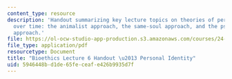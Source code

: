 ```yaml
---
content_type: resource
description: 'Handout summarizing key lecture topics on theories of personal identity
  over time: the animalist approach, the same-soul approach, and the psychological
  approach.'
file: https://ol-ocw-studio-app-production.s3.amazonaws.com/courses/24-06j-bioethics-spring-2009/5946448bd1de65feceafe426b9935d7f_MIT24_06Js09_handout07.pdf
file_type: application/pdf
resourcetype: Document
title: "Bioethics Lecture 6 Handout \u2013 Personal Identity"
uid: 5946448b-d1de-65fe-ceaf-e426b9935d7f
---
```

